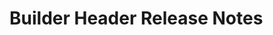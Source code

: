 <!-- Release notes authoring guidelines: http://keepachangelog.com/ -->

# Builder Header Release Notes

<!-- ## [Unreleased] -->

<!-- ## [VERSION] -->
